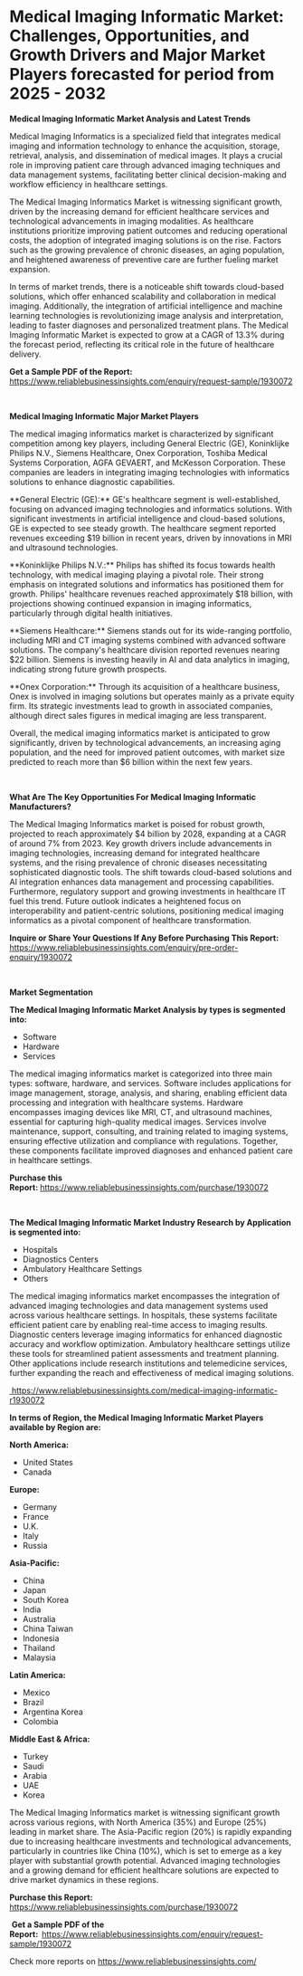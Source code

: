 <p><h1>Medical Imaging Informatic Market: Challenges, Opportunities, and Growth Drivers and Major Market Players forecasted for period from 2025 - 2032</h1></p><p><strong>Medical Imaging Informatic Market Analysis and Latest Trends</strong></p>
<p><p>Medical Imaging Informatics is a specialized field that integrates medical imaging and information technology to enhance the acquisition, storage, retrieval, analysis, and dissemination of medical images. It plays a crucial role in improving patient care through advanced imaging techniques and data management systems, facilitating better clinical decision-making and workflow efficiency in healthcare settings.</p><p>The Medical Imaging Informatics Market is witnessing significant growth, driven by the increasing demand for efficient healthcare services and technological advancements in imaging modalities. As healthcare institutions prioritize improving patient outcomes and reducing operational costs, the adoption of integrated imaging solutions is on the rise. Factors such as the growing prevalence of chronic diseases, an aging population, and heightened awareness of preventive care are further fueling market expansion.</p><p>In terms of market trends, there is a noticeable shift towards cloud-based solutions, which offer enhanced scalability and collaboration in medical imaging. Additionally, the integration of artificial intelligence and machine learning technologies is revolutionizing image analysis and interpretation, leading to faster diagnoses and personalized treatment plans. The Medical Imaging Informatic Market is expected to grow at a CAGR of 13.3% during the forecast period, reflecting its critical role in the future of healthcare delivery.</p></p>
<p><strong>Get a Sample PDF of the Report:&nbsp;</strong> <a href="https://www.reliablebusinessinsights.com/enquiry/request-sample/1930072?utm_campaign=1847&utm_medium=2&utm_source=Github&utm_content=ia&utm_term=16012025&utm_id=medical-imaging-informatic">https://www.reliablebusinessinsights.com/enquiry/request-sample/1930072</a></p>
<p>&nbsp;</p>
<p><strong>Medical Imaging Informatic Major Market Players</strong></p>
<p><p>The medical imaging informatics market is characterized by significant competition among key players, including General Electric (GE), Koninklijke Philips N.V., Siemens Healthcare, Onex Corporation, Toshiba Medical Systems Corporation, AGFA GEVAERT, and McKesson Corporation. These companies are leaders in integrating imaging technologies with informatics solutions to enhance diagnostic capabilities.</p><p>**General Electric (GE):** GE's healthcare segment is well-established, focusing on advanced imaging technologies and informatics solutions. With significant investments in artificial intelligence and cloud-based solutions, GE is expected to see steady growth. The healthcare segment reported revenues exceeding $19 billion in recent years, driven by innovations in MRI and ultrasound technologies.</p><p>**Koninklijke Philips N.V.:** Philips has shifted its focus towards health technology, with medical imaging playing a pivotal role. Their strong emphasis on integrated solutions and informatics has positioned them for growth. Philips' healthcare revenues reached approximately $18 billion, with projections showing continued expansion in imaging informatics, particularly through digital health initiatives.</p><p>**Siemens Healthcare:** Siemens stands out for its wide-ranging portfolio, including MRI and CT imaging systems combined with advanced software solutions. The company's healthcare division reported revenues nearing $22 billion. Siemens is investing heavily in AI and data analytics in imaging, indicating strong future growth prospects.</p><p>**Onex Corporation:** Through its acquisition of a healthcare business, Onex is involved in imaging solutions but operates mainly as a private equity firm. Its strategic investments lead to growth in associated companies, although direct sales figures in medical imaging are less transparent.</p><p>Overall, the medical imaging informatics market is anticipated to grow significantly, driven by technological advancements, an increasing aging population, and the need for improved patient outcomes, with market size predicted to reach more than $6 billion within the next few years.</p></p>
<p>&nbsp;</p>
<p><strong>What Are The Key Opportunities For Medical Imaging Informatic Manufacturers?</strong></p>
<p><p>The Medical Imaging Informatics market is poised for robust growth, projected to reach approximately $4 billion by 2028, expanding at a CAGR of around 7% from 2023. Key growth drivers include advancements in imaging technologies, increasing demand for integrated healthcare systems, and the rising prevalence of chronic diseases necessitating sophisticated diagnostic tools. The shift towards cloud-based solutions and AI integration enhances data management and processing capabilities. Furthermore, regulatory support and growing investments in healthcare IT fuel this trend. Future outlook indicates a heightened focus on interoperability and patient-centric solutions, positioning medical imaging informatics as a pivotal component of healthcare transformation.</p></p>
<p><strong>Inquire or Share Your Questions If Any Before Purchasing This Report:</strong> <a href="https://www.reliablebusinessinsights.com/enquiry/pre-order-enquiry/1930072?utm_campaign=1847&utm_medium=2&utm_source=Github&utm_content=ia&utm_term=16012025&utm_id=medical-imaging-informatic">https://www.reliablebusinessinsights.com/enquiry/pre-order-enquiry/1930072</a></p>
<p>&nbsp;</p>
<p><strong>Market Segmentation</strong></p>
<p><strong>The Medical Imaging Informatic Market Analysis by types is segmented into:</strong></p>
<p><ul><li>Software</li><li>Hardware</li><li>Services</li></ul></p>
<p><p>The medical imaging informatics market is categorized into three main types: software, hardware, and services. Software includes applications for image management, storage, analysis, and sharing, enabling efficient data processing and integration with healthcare systems. Hardware encompasses imaging devices like MRI, CT, and ultrasound machines, essential for capturing high-quality medical images. Services involve maintenance, support, consulting, and training related to imaging systems, ensuring effective utilization and compliance with regulations. Together, these components facilitate improved diagnoses and enhanced patient care in healthcare settings.</p></p>
<p><strong>Purchase this Report:&nbsp;</strong><a href="https://www.reliablebusinessinsights.com/purchase/1930072?utm_campaign=1847&utm_medium=2&utm_source=Github&utm_content=ia&utm_term=16012025&utm_id=medical-imaging-informatic">https://www.reliablebusinessinsights.com/purchase/1930072</a></p>
<p>&nbsp;</p>
<p><strong>The Medical Imaging Informatic Market Industry Research by Application is segmented into:</strong></p>
<p><ul><li>Hospitals</li><li>Diagnostics Centers</li><li>Ambulatory Healthcare Settings</li><li>Others</li></ul></p>
<p><p>The medical imaging informatics market encompasses the integration of advanced imaging technologies and data management systems used across various healthcare settings. In hospitals, these systems facilitate efficient patient care by enabling real-time access to imaging results. Diagnostic centers leverage imaging informatics for enhanced diagnostic accuracy and workflow optimization. Ambulatory healthcare settings utilize these tools for streamlined patient assessments and treatment planning. Other applications include research institutions and telemedicine services, further expanding the reach and effectiveness of medical imaging solutions.</p></p>
<p><a href="https://www.reliablebusinessinsights.com/medical-imaging-informatic-r1930072?utm_campaign=1847&utm_medium=2&utm_source=Github&utm_content=ia&utm_term=16012025&utm_id=medical-imaging-informatic">&nbsp;https://www.reliablebusinessinsights.com/medical-imaging-informatic-r1930072</a></p>
<p><strong>In terms of Region, the Medical Imaging Informatic Market Players available by Region are:</strong></p>
<p>
    <p> <strong> North America: </strong>
        <ul>
            <li>United States</li>
            <li>Canada</li>
        </ul>
        </p> 
    <p> <strong> Europe: </strong>
        <ul>
            <li>Germany</li>
            <li>France</li>
            <li>U.K.</li>
            <li>Italy</li>
            <li>Russia</li>
        </ul>
        </p> 
    <p> <strong> Asia-Pacific: </strong>
        <ul>
            <li>China</li>
            <li>Japan</li>
            <li>South Korea</li>
            <li>India</li>
            <li>Australia</li>
            <li>China Taiwan</li>
            <li>Indonesia</li>
            <li>Thailand</li>
            <li>Malaysia</li>
        </ul>
        </p> 
    <p> <strong> Latin America: </strong>
        <ul>
            <li>Mexico</li>
            <li>Brazil</li>
            <li>Argentina Korea</li>
            <li>Colombia</li>
        </ul>
        </p> 
    <p> <strong> Middle East & Africa: </strong>
        <ul>
            <li>Turkey</li>
            <li>Saudi</li>
            <li>Arabia</li>
            <li>UAE</li>
            <li>Korea</li>
        </ul>
    </p>
    </p>
<p><p>The Medical Imaging Informatics market is witnessing significant growth across various regions, with North America (35%) and Europe (25%) leading in market share. The Asia-Pacific region (20%) is rapidly expanding due to increasing healthcare investments and technological advancements, particularly in countries like China (10%), which is set to emerge as a key player with substantial growth potential. Advanced imaging technologies and a growing demand for efficient healthcare solutions are expected to drive market dynamics in these regions.</p></p>
<p><strong>Purchase this Report: </strong><a href="https://www.reliablebusinessinsights.com/purchase/1930072?utm_campaign=1847&utm_medium=2&utm_source=Github&utm_content=ia&utm_term=16012025&utm_id=medical-imaging-informatic">https://www.reliablebusinessinsights.com/purchase/1930072</a></p>
<p>&nbsp;<strong>Get a Sample PDF of the Report:&nbsp;&nbsp;</strong><a href="https://www.reliablebusinessinsights.com/enquiry/request-sample/1930072?utm_campaign=1847&utm_medium=2&utm_source=Github&utm_content=ia&utm_term=16012025&utm_id=medical-imaging-informatic">https://www.reliablebusinessinsights.com/enquiry/request-sample/1930072</a></p>
<p><strong></strong></p>
<p>Check more reports on <a href="https://www.reliablebusinessinsights.com/?utm_campaign=1847&utm_medium=2&utm_source=Github&utm_content=ia&utm_term=16012025&utm_id=medical-imaging-informatic">https://www.reliablebusinessinsights.com/</a></p>